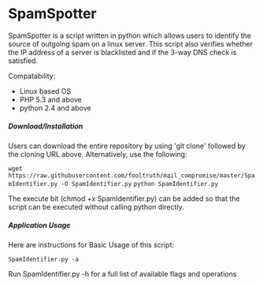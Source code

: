 SpamSpotter
============

SpamSpotter is a script written in python which allows users to identify the source of outgoing spam on a linux server. This script also verifies whether 
the IP address of a server is blacklisted and if the 3-way DNS check is satisfied.

Compatability:

- Linux based OS
- PHP 5.3 and above
- python 2.4 and above


<h5>Download/Installation</h5>

Users can download the entire repository by using 'git clone' followed by the cloning URL above. Alternatively, use the following:

```wget https://raw.githubusercontent.com/fooltruth/mail_compromise/master/SpamIdentifier.py -O SpamIdentifier.py```
```python SpamIdentifier.py```

The execute bit (chmod +x SpamIdentifier.py) can be added so that the script can be executed without calling python directly.

<h5>Application Usage</h5>

Here are instructions for Basic Usage of this script:

```SpamIdentifier.py -a ```

Run SpamIdentifier.py -h for a full list of available flags and operations


